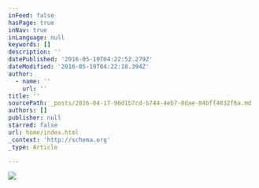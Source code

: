 ```yaml
---
inFeed: false
hasPage: true
inNav: true
inLanguage: null
keywords: []
description: ''
datePublished: '2016-05-19T04:22:52.279Z'
dateModified: '2016-05-19T04:22:18.394Z'
author:
  - name: ''
    url: ''
title: ''
sourcePath: _posts/2016-04-17-96d1b7cd-b744-4eb7-8dae-84bff4032f6a.md
authors: []
publisher: null
starred: false
url: home/index.html
_context: 'http://schema.org'
_type: Article

---
```

![](https://s3-us-west-2.amazonaws.com/the-grid-img/p/369cc63b9c552add2fc3948195f3982f203ec149.png)
